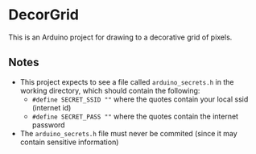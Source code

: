 # DecorGrid

This is an Arduino project for drawing to a decorative grid of pixels.

## Notes

- This project expects to see a file called `arduino_secrets.h` in the working directory, which should contain the following:
  + `#define SECRET_SSID ""` where the quotes contain your local ssid (internet id)
  + `#define SECRET_PASS ""` where the quotes contain the internet password
- The `arduino_secrets.h` file must never be commited (since it may contain sensitive information)
